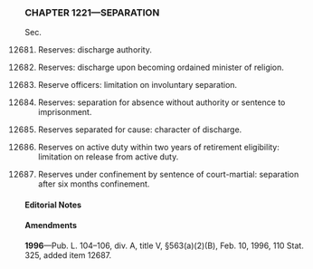 ### **CHAPTER 1221—SEPARATION** ###

Sec.

12681. Reserves: discharge authority.

12682. Reserves: discharge upon becoming ordained minister of religion.

12683. Reserve officers: limitation on involuntary separation.

12684. Reserves: separation for absence without authority or sentence to imprisonment.

12685. Reserves separated for cause: character of discharge.

12686. Reserves on active duty within two years of retirement eligibility: limitation on release from active duty.

12687. Reserves under confinement by sentence of court-martial: separation after six months confinement.

#### **Editorial Notes** ####

#### Amendments ####

**1996**—Pub. L. 104–106, div. A, title V, §563(a)(2)(B), Feb. 10, 1996, 110 Stat. 325, added item 12687.
